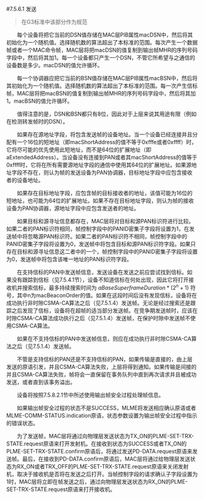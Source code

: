 #7.5.6.1 发送
>在G3标准中该部分作为规范

　　每个设备将把它当前的DSN值存储在MAC层PIB属性macDSN中，然后将其初始化为一个随机值。选择随机数的算法超出了本标准的范围。每次产生一个数据帧或者一个MAC命令帧，MAC层将把macDSN的值复制到输出帧MHR的序列号码字段中，然后将其加1。每一个设备都只产生一个DSN，不管它所希望与之通信的设备数是多少。macDSN的值允许循环。

　　每一个协调器应把它当前的BSN值存储在MAC层PIB属性macBSN中，然后将其初始化为一个随机值。选择随机数的算法超出了本标准的范围。每一次产生信标帧，MAC层将把macBSN的值复制到输出帧MHR的序列号码字段中，然后将其加1。macBSN的值允许循环。

　　值得注意的是，DSN和BSN都只有8位，因此对于上层来说其用途有限（例如在检测转发帧时的DSN）。

　　如果存在源地址字段，将包含发送帧的设备地址。当一个设备已经连接并且分配有一个16位的短地址（即macShortAddress的值不等于0xfffe或者0xffff）时，它将尽可能的优先使用此短地址，而不是64位的扩展地址（即aExtendedAddress）。当设备没有连接到PAN或者其macShortAddress的值等于0xffff时，它将在所有需要源地址字段的通信中使用其64位的扩展地址。如果源地址字段不存在，则认为帧的发送设备为PAN协调器，目标地址字段中应包含接收者的设备地址。

　　如果存在目标地址字段，应包含帧的目标接收者的地址，该值可能为16位的短地址，也可能为64位的扩展地址。如果不存在目标地址字段，则认为帧的接收设备为PAN协调器，源地址字段中应包含发送者的地址。

　　如果目标和源寻址信息都存在，MAC层将对目标和源PAN标识符进行比较。如果二者的PAN标识符相同，帧控制字段中的PANID密集子字段将设置为1，在发送帧中将忽略源PAN标识符。如果二者的PAN标识符不相同，帧控制字段中的PANID密集子字段将设置为0，发送帧中将包含目标和源PAN标识符字段。如果只存在目标和源寻址信息这二者中的一个，帧控制字段中的PANID密集子字段将设置为0，发送帧中将包含该唯一地址的PAN标识符字段。

　　在支持信标的PAN中发送帧信息，发送设备在发送之前应尝试找到信标。如果没有跟踪到信标（见7.5.4.1节），设备不知道信标在何处出现，因此它将打开接收机并搜索信标，最多持续搜索时间为 $aBaseSuperframeDuration * (2^n + 1)$ 符号，其中n为macBeaconOrder的值。如果在这段时间后没有发现信标，设备将在成功执行非时隙CSMA-CA算法之后（见7.5.1.4）发送帧。无论是经过搜索还是跟踪之后发现了信标，设备将在超帧的适当部分发送帧。在竞争期发送帧时，应该在时隙CSMA-CA算法成功执行之后（见7.5.1.4）发送帧，在保护时隙中发送帧不使用CSMA-CA算法。

　　如果在不支持信标的PAN中发送帧信息，则应在成功执行非时隙CSMA-CA算法之后（见7.5.1.4）发送帧。

　　不管是支持信标的PAN还是不支持信标的PAN，如果传输是直接的，由上层发送的原语引发，并且CSMA-CA算法失败，上层将得到通知。如果传输是间接的并且CSMA-CA算法失败，帧将会一直保留在事务队列中直到再次请求并且被成功发送，或者直到该事务溢出。

　　设备将按照7.5.8.2.1节中所述使用输出帧安全过程处理帧信息。

　　如果输出帧安全过程的状态不是SUCCESS，MLME将发送相应确认原语或者MLME-COMM-STATUS.indication原语，状态参数设置为输出帧安全过程中指示的错误状态。

　　为了发送帧，MAC层将通过向物理层发送状态为TX_ON的PLME-SET-TRX-STATE.request原语来打开发射机。在接收到状态为SUCCESS或者TX_ON的PLME-SET-TRX-STATE.confirm原语后，将通过发送PD-DATA.request原语来发送帧。最后，在接收到PD-DATA.confirm原语后，MAC层将通过给物理层发送状态为RX_ON或者TRX_OFF的PLME-SET-TRX-STATE.request原语来关闭发射机，取决于接收机是否将在发送之后打开。当帧控制字段的请求确认子字段设置为1时，MAC层将立即在帧发送之后，通过向物理层发送状态为RX_ON的PLME-SET-TRX-STATE.request原语来打开接收机。
